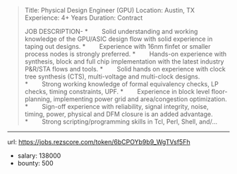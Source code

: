 >
>Title: Physical Design Engineer (GPU)
>Location: Austin, TX
>Experience: 4+ Years
>Duration: Contract 
>
> JOB DESCRIPTION-
> *        Solid understanding and working knowledge of the GPU/ASIC design flow with solid experience in taping out designs.
> *        Experience with 16nm finfet or smaller process nodes is strongly preferred.
> *        Hands-on experience with synthesis, block and full chip implementation with the latest industry P&R/STA flows and tools.
> *        Solid hands on experience with clock tree synthesis (CTS), multi-voltage and multi-clock designs.
> *        Strong working knowledge of formal equivalency checks, LP checks, timing constraints, UPF. 
> *        Experience in block level floor-planning, implementing power grid and area/congestion optimization.
> *        Sign-off experience with reliability, signal integrity, noise, timing, power, physical and DFM closure is an added advantage.
> *        Strong scripting/programming skills in Tcl, Perl, Shell, and/...
------
url: https://jobs.rezscore.com/token/6bCPOYb9b9_WgTVsf5Fh
- salary: 138000
- bounty: 500
